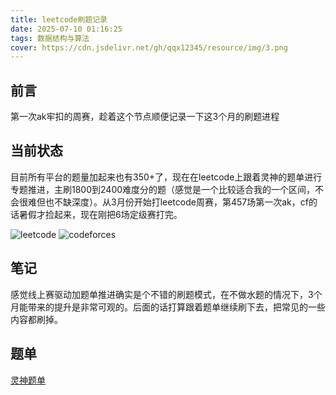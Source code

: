 ```yaml
---
title: leetcode刷题记录
date: 2025-07-10 01:16:25
tags: 数据结构与算法
cover: https://cdn.jsdelivr.net/gh/qqx12345/resource/img/3.png
---
```

## 前言
第一次ak牢扣的周赛，趁着这个节点顺便记录一下这3个月的刷题进程

## 当前状态
目前所有平台的题量加起来也有350+了，现在在leetcode上跟着灵神的题单进行专题推进，主刷1800到2400难度分的题（感觉是一个比较适合我的一个区间，不会很难但也不缺深度）。从3月份开始打leetcode周赛，第457场第一次ak，cf的话暑假才捡起来，现在刚把6场定级赛打完。 

![leetcode](https://cdn.jsdelivr.net/gh/qqx12345/resource/img/qqx12345.png) 
![codeforces](https://cdn.jsdelivr.net/gh/qqx12345/resource/img/pipylon.png)

## 笔记
感觉线上赛驱动加题单推进确实是个不错的刷题模式，在不做水题的情况下，3个月能带来的提升是非常可观的。后面的话打算跟着题单继续刷下去，把常见的一些内容都刷掉。

## 题单
[灵神题单](https://leetcode.cn/discuss/post/3141566/ru-he-ke-xue-shua-ti-by-endlesscheng-q3yd)
